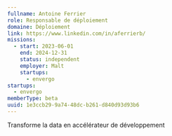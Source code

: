 ```yaml
---
fullname: Antoine Ferrier
role: Responsable de déploiement
domaine: Déploiement
link: https://www.linkedin.com/in/aferrierb/
missions:
  - start: 2023-06-01
    end: 2024-12-31
    status: independent
    employer: Malt
    startups:
      - envergo
startups:
  - envergo
memberType: beta
uuid: 1e3ccb29-9a74-48dc-b261-d840d93d93b6
---
```

Transforme la data en accélérateur de développement